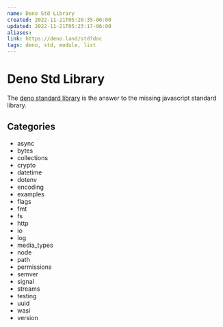 ```yaml
---
name: Deno Std Library
created: 2022-11-21T05:20:35-06:00
updated: 2022-11-21T05:23:17-06:00
aliases: 
link: https://deno.land/std?doc
tags: deno, std, module, list
---
```

# Deno Std Library

The [deno standard library](https://deno.land/std?doc) is the answer to the missing javascript standard library.

## Categories
- async
- bytes
- collections
- crypto
- datetime
- dotenv
- encoding
- examples
- flags
- fmt
- fs
- http
- io
- log
- media_types
- node
- path
- permissions
- semver
- signal
- streams
- testing
- uuid
- wasi
- version

